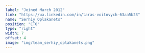 ```yaml
---
label: "Joined March 2012"
link: "https://ua.linkedin.com/in/taras-voitovych-63aa5b23"
name: "Serhiy Oplakanets"
position: "CTO"
type: "right"
width: 7
offset: 4
image: "img/team_serhiy_oplakanets.png"
---
```

